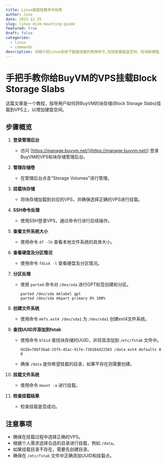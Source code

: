 ```yaml
---
title: Linux磁盘挂载命令指南
author: Jinx
date: 2023-12-25
slug: linux-disk-mounting-guide
featured: true
draft: false
categories:
  - linux
  - commands
description: 详细介绍Linux系统下磁盘挂载的常用命令,包括查看磁盘空间、检测新硬盘、格式化及挂载等操作步骤
---
```


# 手把手教你给BuyVM的VPS挂载Block Storage Slabs

这篇文章是一个教程，指导用户如何将BuyVM的块存储(Block Storage Slabs)挂载到VPS上，以增加硬盘空间。

## 步骤概览

1. **登录管理后台**

   - 访问 [https://manage.buyvm.net/](https://manage.buyvm.net/) 登录BuyVM的VPS和块存储管理后台。

2. **管理存储卷**

   - 在管理后台点击“Storage Volumes”进行管理。

3. **挂载块存储**

   - 将块存储加载到对应的VPS，并确保选择正确的VPS进行挂载。

4. **SSH命令处理**

   - 使用SSH登录VPS，通过命令行进行后续操作。

5. **查看文件系统大小**

   - 使用命令 `df -lh` 查看本地文件系统的具体大小。

6. **查看硬盘及分区情况**

   - 使用命令 `fdisk -l` 查看硬盘及分区情况。

7. **分区处理**

   - 使用 `parted` 命令对 `/dev/sda` 进行GPT标签创建和分区。
     ```
     parted /dev/sda mklabel gpt
     parted /dev/sda mkpart primary 0% 100%
     ```

8. **创建文件系统**

   - 使用命令 `mkfs.ext4 /dev/sda1` 为 `/dev/sda1` 创建ext4文件系统。

9. **查找UUID并添加到fstab**

   - 使用命令 `blkid` 查找块存储的UUID，并将其添加到 `/etc/fstab` 文件中。
     ```
     UUID=786f36a6-25f5-45ac-91fe-738184d22565 /data ext4 defaults 0 0
     ```
   - 确保 `/data` 是你希望挂载的目录，如果不存在则需要创建。

10. **挂载文件系统**

    - 使用命令 `mount -a` 进行挂载。

11. **检查挂载结果**
    - 检查挂载是否成功。

## 注意事项

- 确保在挂载过程中选择正确的VPS。
- 根据个人需求选择合适的目录进行挂载，例如 `/data`。
- 如果挂载目录不存在，需要先创建目录。
- 确保在 `/etc/fstab` 文件中正确添加UUID和挂载点。
